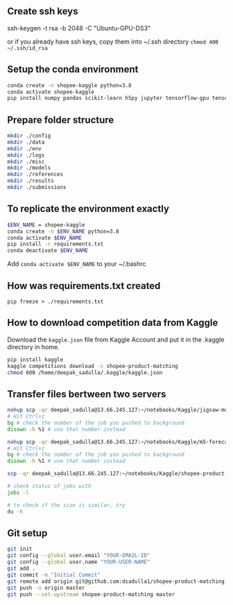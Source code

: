 ## Create ssh keys
ssh-keygen -t rsa -b 2048 -C "Ubuntu-GPU-DS3"

or if you already have ssh keys, copy them into ~/.ssh directory
`chmod 400 ~/.ssh/id_rsa`

## Setup the conda environment
```bash
conda create -n shopee-kaggle python=3.8
conda activate shopee-kaggle
pip install numpy pandas scikit-learn h5py jupyter tensorflow-gpu tensorflow-addons tensorboard transformers tokenizers kaggle matplotlib
```

## Prepare folder structure
```bash
mkdir ./config
mkdir ./data
mkdir ./env
mkdir ./logs
mkdir ./misc
mkdir ./models
mkdir ./references
mkdir ./results
mkdir ./submissions
```

## To replicate the environment exactly
```bash
$ENV_NAME = shopee-kaggle
conda create -n $ENV_NAME python=3.8
conda activate $ENV_NAME
pip install -r requirements.txt
conda deactivate $ENV_NAME
```

Add `conda activate $ENV_NAME` to your ~/.bashrc

## How was requirements.txt created
`pip freeze > ./requirements.txt`

## How to download competition data from Kaggle
Download the `kaggle.json` file from Kaggle Account and put it in the .kaggle directory in home.
```bash
pip install kaggle
kaggle competitions download -c shopee-product-matching
chmod 600 /home/deepak_sadulla/.kaggle/kaggle.json
```

## Transfer files bertween two servers
```bash
nohup scp -qr deepak_sadulla@13.66.245.127:~/notebooks/Kaggle/jigsaw-multilingual-toxic-comment-classification . > log1.log 2> error1.log
# Hit Ctrl+z
bg # check the number of the job you pushed to background
disown -h %1 # use that number instead
```

```bash
nohup scp -qr deepak_sadulla@13.66.245.127:~/notebooks/Kaggle/m5-forecasting-challenge . > log2.log 2> error2.log
# Hit Ctrl+z
bg # check the number of the job you pushed to background
disown -h %1 # use that number instead
```

```bash
scp -qr deepak_sadulla@13.66.245.127:~/notebooks/Kaggle/shopee-product-matching .
```

```bash
# check status of jobs with
jobs -l
```

```bash
# to check if the size is similar, try
du -h
```

## Git setup
```bash
git init
git config --global user.email "YOUR-EMAIL-ID"
git config --global user.name "YOUR-USER-NAME"
git add .
git commit -m "Initial Commit"
git remote add origin git@github.com:dsadulla1/shopee-product-matching.git
git push -u origin master
git push --set-upstream shopee-product-matching master
```
